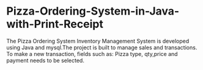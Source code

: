 # Pizza-Ordering-System-in-Java-with-Print-Receipt
The Pizza Ordering System Inventory Management System is developed using Java and mysql.The project is built to manage sales and transactions. To make a new transaction, fields such as: Pizza type, qty,price and payment needs to be selected.
